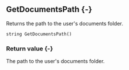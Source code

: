 ## GetDocumentsPath {-}

Returns the path to the user's documents folder.

```{sql}
string GetDocumentsPath() 
```

### Return value {-}

The path to the user's documents folder.